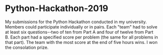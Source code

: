 # Python-Hackathon-2019
My submissions for the Python Hackathon conducted in my university.
Members could participate individually or in pairs. Each "team" had to solve at least six questions--two of ten from Part A and four of twelve from Part B. Each part had a specified score per problem (the same for all problems in that part). The team with the most score at the end of five hours wins. 
I won the consolation prize.
